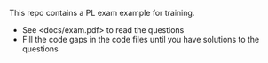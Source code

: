 This repo contains a PL exam example for training.

* See <docs/exam.pdf> to read the questions
* Fill the code gaps in the code files until you have solutions to the questions